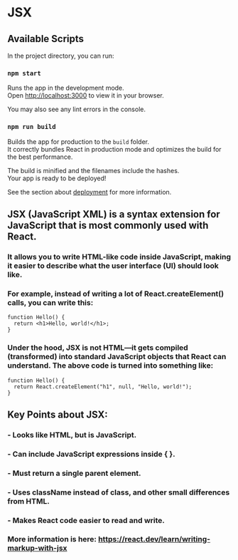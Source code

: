 # JSX

## Available Scripts

In the project directory, you can run:

### `npm start`

Runs the app in the development mode.\
Open [http://localhost:3000](http://localhost:3000) to view it in your browser.

You may also see any lint errors in the console.

### `npm run build`

Builds the app for production to the `build` folder.\
It correctly bundles React in production mode and optimizes the build for the best performance.

The build is minified and the filenames include the hashes.\
Your app is ready to be deployed!

See the section about [deployment](https://facebook.github.io/create-react-app/docs/deployment) for more information.

## JSX (JavaScript XML) is a syntax extension for JavaScript that is most commonly used with React.

### It allows you to write HTML-like code inside JavaScript, making it easier to describe what the user interface (UI) should look like.

### For example, instead of writing a lot of React.createElement() calls, you can write this:
```
function Hello() {
  return <h1>Hello, world!</h1>;
}
```
### Under the hood, JSX is not HTML—it gets compiled (transformed) into standard JavaScript objects that React can understand. The above code is turned into something like:
```
function Hello() {
  return React.createElement("h1", null, "Hello, world!");
}
```

## Key Points about JSX:
### - Looks like HTML, but is JavaScript.
### - Can include JavaScript expressions inside { }.
### - Must return a single parent element.
### - Uses className instead of class, and other small differences from HTML.
### - Makes React code easier to read and write.

### More information is here: https://react.dev/learn/writing-markup-with-jsx
